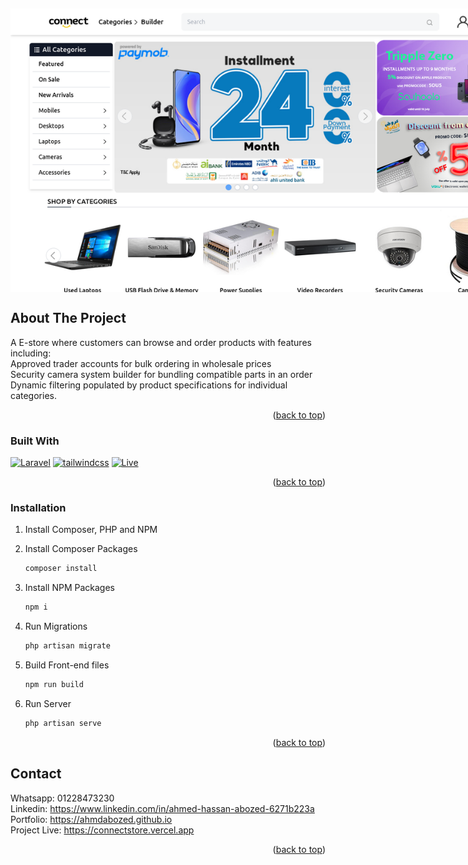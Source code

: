 <a id="readme-top"></a>
<br />
<div align="center">
</div>
<img src="images/store1.png" alt="Store"  style="margin: 0 auto; max-width: 60rem; width: 90vw;   transform: translate(); display:block; margin-bottom:1rem; ">

## About The Project
A E-store where customers can browse and order products with features including:<br>
Approved trader accounts for bulk ordering in wholesale prices<br>
Security camera system builder for bundling compatible parts in an order<br>
Dynamic filtering populated by product specifications for individual categories. 

<p align="right">(<a href="#readme-top">back to top</a>)</p>



### Built With

[![Laravel]][Laravel-url]
[![tailwindcss]][Tailwind-url]
[![Live](https://img.shields.io/badge/status-live-brightgreen)](https://connectstore.vercel.app)


<p align="right">(<a href="#readme-top">back to top</a>)</p>



### Installation
   
1. Install Composer, PHP and NPM

2. Install Composer Packages
   ```sh
   composer install 
   ```
3. Install NPM Packages
   ```sh
   npm i 
   ```
4. Run Migrations
   ```js
   php artisan migrate
   ```

5. Build Front-end files 
   ```js
   npm run build
   ```

7. Run Server
   ```js
   php artisan serve
   ```


<p align="right">(<a href="#readme-top">back to top</a>)</p>

## Contact

Whatsapp: 01228473230<br>
Linkedin: https://www.linkedin.com/in/ahmed-hassan-abozed-6271b223a<br>
Portfolio: https://ahmdabozed.github.io<br>
Project Live: https://connectstore.vercel.app<br>

<p align="right">(<a href="#readme-top">back to top</a>)</p>





[Vue.js]: https://img.shields.io/badge/Vue.js-4FC08D?style=for-the-badge&logo=vuedotjs&logoColor=white
[Vue-url]: https://vuejs.org/
[tailwindcss]: https://img.shields.io/badge/Tailwindcss-06B6D4?style=for-the-badge&logo=tailwindcss&logoColor=white
[Tailwind-url]: https://tailwindcss.com/
[Laravel]: https://img.shields.io/badge/Laravel-FF2D20?style=for-the-badge&logo=laravel&logoColor=white
[Laravel-url]: https://laravel.com/